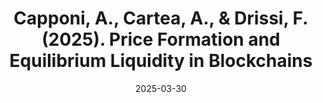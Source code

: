 ---
title: "Capponi, A., Cartea, A., & Drissi, F. (2025). Price Formation and Equilibrium Liquidity in Blockchains"
collection: workingpapers
permalink: /workingpapers/mempools
excerpt: #'This paper is about the number 3. The number 4 is left for future work.'
date: 2025-03-30
venue: 'SSRN.'
paperurl: ''
citation: 'Capponi, A., Cartea, A., & Drissi, F. (2025). Price Formation and Equilibrium Liquidity in Blockchains.'
---